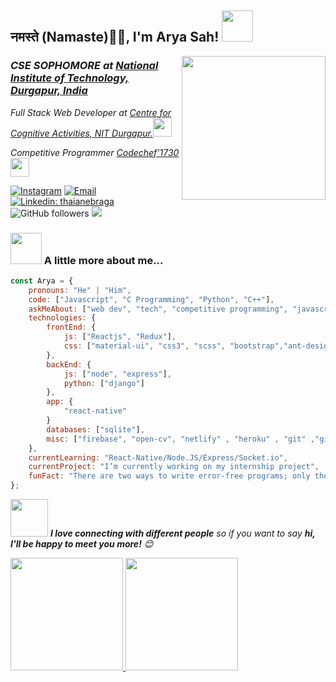 <h2>नमस्ते (Namaste)🙏🏻, I'm Arya Sah! <img src="https://media.giphy.com/media/12oufCB0MyZ1Go/giphy.gif" width="50"></h2>
<img align='right' src="https://media.giphy.com/media/M9gbBd9nbDrOTu1Mqx/giphy.gif" width="230">
<h3><em>CSE SOPHOMORE at  <a href="http://www.nitdgp.ac.in">National Institute of Technology, Durgapur, India</a>
</em></h3>
<p><em>Full Stack Web Developer at <a href="http://www.ccanitd.in">Centre for Cognitive Activities, NIT Durgapur.</a><img src="https://media.giphy.com/media/WUlplcMpOCEmTGBtBW/giphy.gif" width="30"> 
</em></p>
<p><em>Competitive Programmer  <a href="https://www.codechef.com/users/aryasah">Codechef'1730</a><img src="https://media.giphy.com/media/JAfawQULHvbGPwUpOh/giphy.gif" width="30"> 
</em></p>

<a href="https://www.instagram.com/aryasah30/"><img alt="Instagram" src="https://img.shields.io/badge/Instagram-@aryasah30-blue?style=flat-square&logo=instagram"></a>
<a href="mailto:aryasah30@gmail.com"><img alt="Email" src="https://img.shields.io/badge/Email-aryasah30@gmail.com-blue?style=flat-square&logo=gmail"></a>
[![Linkedin: thaianebraga](https://img.shields.io/badge/-arya-blue?style=flat-square&logo=Linkedin&logoColor=white&link=https://www.linkedin.com/in/arya-sah-5100121b3/)](https://www.linkedin.com/in/arya-sah-5100121b3/)
![GitHub followers](https://img.shields.io/github/followers/Aryasah?label=Follow&style=social)
![](https://visitor-badge.glitch.me/badge?page_id=Aryasah.Aryasah)

### <img src="https://media.giphy.com/media/VgCDAzcKvsR6OM0uWg/giphy.gif" width="50"> A little more about me...  

```javascript
const Arya = {
    pronouns: "He" | "Him",
    code: ["Javascript", "C Programming", "Python", "C++"],
    askMeAbout: ["web dev", "tech", "competitive programming", "javascript","app dev"],
    technologies: {
        frontEnd: {
            js: ["Reactjs", "Redux"],
            css: ["material-ui", "css3", "scss", "bootstrap","ant-design"]
        },
        backEnd: {
            js: ["node", "express"],
            python: ["django"]
        },
        app: {
            "react-native"
        }
        databases: ["sqlite"],
        misc: ["firebase", "open-cv", "netlify" , "heroku" , "git" ,"github" ,"vs-code" ,"sublime","linux"]
    },
    currentLearning: "React-Native/Node.JS/Express/Socket.io",
    currentProject: "I’m currently working on my internship project",
    funFact: "There are two ways to write error-free programs; only the third one works"
};
```

<a href="https://www.linkedin.com/in/arya-sah-5100121b3/"><img src="https://media.giphy.com/media/LnQjpWaON8nhr21vNW/giphy.gif" width="60"></a> <em><b>I love connecting with different people</b> so if you want to say <b>hi, I'll be happy to meet you more!</b> 😊</em>



<a href="https://github.com/Aryasah">
  <img height="180em" src="https://github-readme-stats.vercel.app/api?username=Aryasah&theme=buefy&show_icons=true" />
  <img height="180em" src="https://github-readme-stats.vercel.app/api/top-langs/?username=Aryasah&theme=buefy&layout=compact" />
</a>

